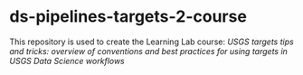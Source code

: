 # ds-pipelines-targets-2-course
This repository is used to create the Learning Lab course: *USGS targets tips and tricks: overview of conventions and best practices for using targets in USGS Data Science workflows*
